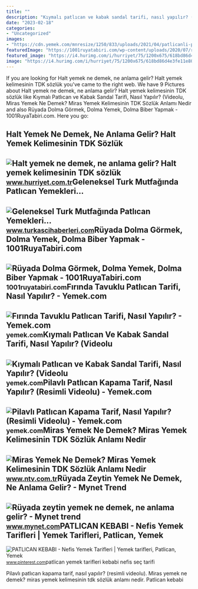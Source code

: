 ```yaml
---
title: ""
description: "Kıymalı patlıcan ve kabak sandal tarifi, nasıl yapılır? (videolu"
date: "2023-02-18"
categories:
- "Uncategorized"
images:
- "https://cdn.yemek.com/mnresize/1250/833/uploads/2021/04/patlicanli-pilav-yemekcom.jpg"
featuredImage: "https://1001ruyatabiri.com/wp-content/uploads/2020/07/ruyada-dolma-gormek-ruyada-dolma-yapmak-yemek-bider-dolmasi-dolmalik-patlican-ne-demek-1001ruyatabiri.jpg"
featured_image: "https://i4.hurimg.com/i/hurriyet/75/1200x675/618bd86d4e3fe11e8067cbe9.jpg"
image: "https://i4.hurimg.com/i/hurriyet/75/1200x675/618bd86d4e3fe11e8067cbe9.jpg"
---
```


If you are looking for Halt yemek ne demek, ne anlama gelir? Halt yemek kelimesinin TDK sözlük you've came to the right web. We have 9 Pictures about Halt yemek ne demek, ne anlama gelir? Halt yemek kelimesinin TDK sözlük like Kıymalı Patlıcan ve Kabak Sandal Tarifi, Nasıl Yapılır? (Videolu, Miras Yemek Ne Demek? Miras Yemek Kelimesinin TDK Sözlük Anlamı Nedir and also Rüyada Dolma Görmek, Dolma Yemek, Dolma Biber Yapmak - 1001RuyaTabiri.com. Here you go:

Halt Yemek Ne Demek, Ne Anlama Gelir? Halt Yemek Kelimesinin TDK Sözlük
-----------------------------------------------------------------------

 ![Halt yemek ne demek, ne anlama gelir? Halt yemek kelimesinin TDK sözlük](https://i4.hurimg.com/i/hurriyet/75/1200x675/618bd86d4e3fe11e8067cbe9.jpg) <small>www.hurriyet.com.tr</small>Geleneksel Turk Mutfağında Patlıcan Yemekleri...
------------------------------------------------

 ![Geleneksel Turk Mutfağında Patlıcan Yemekleri...](http://www.turkascihaberleri.com/Resimler/geleneksel-turk-mutfaginda-patlican-yemekleri-08.jpg) <small>www.turkascihaberleri.com</small>Rüyada Dolma Görmek, Dolma Yemek, Dolma Biber Yapmak - 1001RuyaTabiri.com
-------------------------------------------------------------------------

 ![Rüyada Dolma Görmek, Dolma Yemek, Dolma Biber Yapmak - 1001RuyaTabiri.com](https://1001ruyatabiri.com/wp-content/uploads/2020/07/ruyada-dolma-gormek-ruyada-dolma-yapmak-yemek-bider-dolmasi-dolmalik-patlican-ne-demek-1001ruyatabiri.jpg) <small>1001ruyatabiri.com</small>Fırında Tavuklu Patlıcan Tarifi, Nasıl Yapılır? - Yemek.com
-----------------------------------------------------------

 ![Fırında Tavuklu Patlıcan Tarifi, Nasıl Yapılır? - Yemek.com](https://cdn.yemek.com/mncrop/940/625/uploads/2015/12/tavuklu-patlican-tarifi.jpg) <small>yemek.com</small>Kıymalı Patlıcan Ve Kabak Sandal Tarifi, Nasıl Yapılır? (Videolu
----------------------------------------------------------------

 ![Kıymalı Patlıcan ve Kabak Sandal Tarifi, Nasıl Yapılır? (Videolu](https://cdn.yemek.com/mncrop/940/625/uploads/2020/03/kiymali-patlican-kabak-sandal-tarifi.jpg) <small>yemek.com</small>Pilavlı Patlıcan Kapama Tarif, Nasıl Yapılır? (Resimli Videolu) - Yemek.com
---------------------------------------------------------------------------

 ![Pilavlı Patlıcan Kapama Tarif, Nasıl Yapılır? (Resimli Videolu) - Yemek.com](https://cdn.yemek.com/mnresize/1250/833/uploads/2021/04/patlicanli-pilav-yemekcom.jpg) <small>yemek.com</small>Miras Yemek Ne Demek? Miras Yemek Kelimesinin TDK Sözlük Anlamı Nedir
---------------------------------------------------------------------

 ![Miras Yemek Ne Demek? Miras Yemek Kelimesinin TDK Sözlük Anlamı Nedir](https://cdn.ntv.com.tr/img/ne-demek/miras-yemek_31471.jpg) <small>www.ntv.com.tr</small>Rüyada Zeytin Yemek Ne Demek, Ne Anlama Gelir? - Mynet Trend
------------------------------------------------------------

 ![Rüyada zeytin yemek ne demek, ne anlama gelir? - Mynet trend](https://imgrosetta.mynet.com.tr/file/12681674/12681674-728xauto.jpg) <small>www.mynet.com</small>PATLICAN KEBABI - Nefis Yemek Tarifleri | Yemek Tarifleri, Patlican, Yemek
--------------------------------------------------------------------------

 ![PATLICAN KEBABI - Nefis Yemek Tarifleri | Yemek tarifleri, Patlican, Yemek](https://i.pinimg.com/originals/a9/5f/24/a95f24ac359f2779b31d1684efe149c2.png) <small>www.pinterest.com</small>patlican yemek tarifleri kebabi nefis seç tarifi

Pilavlı patlıcan kapama tarif, nasıl yapılır? (resimli videolu). Miras yemek ne demek? miras yemek kelimesinin tdk sözlük anlamı nedir. Patlican kebabi
